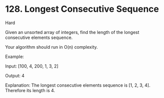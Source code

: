# 128. Longest Consecutive Sequence

Hard

Given an unsorted array of integers, find the length of the longest consecutive elements sequence.

Your algorithm should run in O(n) complexity.

Example:

Input: [100, 4, 200, 1, 3, 2]

Output: 4

Explanation: The longest consecutive elements sequence is [1, 2, 3, 4]. Therefore its length is 4.
